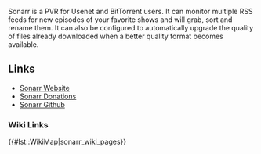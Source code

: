 Sonarr is a PVR for Usenet and BitTorrent users. It can monitor multiple
RSS feeds for new episodes of your favorite shows and will grab, sort
and rename them. It can also be configured to automatically upgrade the
quality of files already downloaded when a better quality format becomes
available.

## Links

  - [Sonarr Website](https://Sonarr.tv/)
  - [Sonarr Donations](https://sonarr.tv/donate)
  - [Sonarr Github](https://github.com/Sonarr/Sonarr)

### Wiki Links

{{\#lst::WikiMap|sonarr\_wiki\_pages}}

